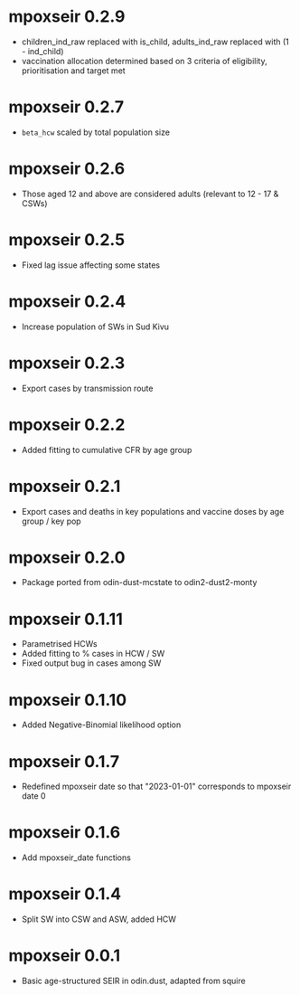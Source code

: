 # mpoxseir 0.2.9

* children_ind_raw replaced with is_child, adults_ind_raw replaced with (1 - ind_child)
* vaccination allocation determined based on 3 criteria of eligibility, prioritisation and target met

# mpoxseir 0.2.7

* `beta_hcw` scaled by total population size

# mpoxseir 0.2.6

* Those aged 12 and above are considered adults (relevant to 12 - 17 & CSWs)

# mpoxseir 0.2.5

* Fixed lag issue affecting some states

# mpoxseir 0.2.4

* Increase population of SWs in Sud Kivu

# mpoxseir 0.2.3

* Export cases by transmission route

# mpoxseir 0.2.2

* Added fitting to cumulative CFR by age group

# mpoxseir 0.2.1

* Export cases and deaths in key populations and vaccine doses by age group / key pop

# mpoxseir 0.2.0

* Package ported from odin-dust-mcstate to odin2-dust2-monty

# mpoxseir 0.1.11

* Parametrised HCWs
* Added fitting to % cases in HCW / SW
* Fixed output bug in cases among SW

# mpoxseir 0.1.10

* Added Negative-Binomial likelihood option

# mpoxseir 0.1.7

* Redefined mpoxseir date so that "2023-01-01" corresponds to mpoxseir date 0

# mpoxseir 0.1.6

* Add mpoxseir_date functions

# mpoxseir 0.1.4

* Split SW into CSW and ASW, added HCW

# mpoxseir 0.0.1

* Basic age-structured SEIR in odin.dust, adapted from squire
